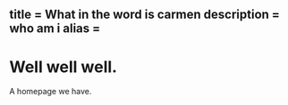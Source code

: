 title = What in the word is carmen
description = who am i
alias = 
-----
# Well well well.

A homepage we have.